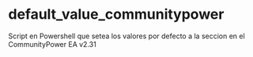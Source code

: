 # default_value_communitypower
Script en Powershell que setea los valores por defecto a la seccion en el CommunityPower EA v2.31
